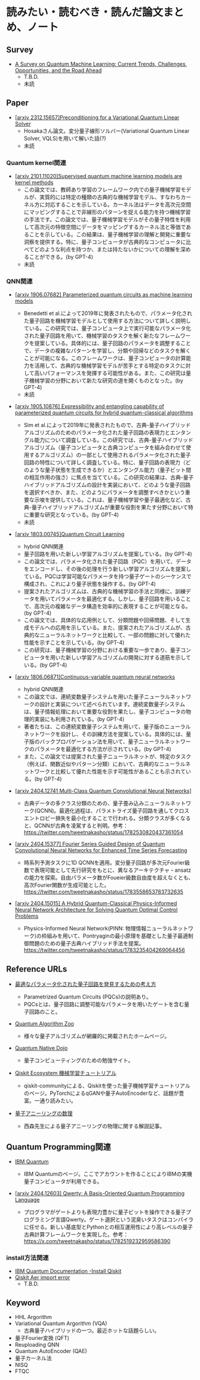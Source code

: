# 読みたい・読むべき・読んだ論文まとめ、ノート
## Survey
  - [A Survey on Quantum Machine Learning: Current Trends, Challenges, Opportunities, and the Road Ahead](https://arxiv.org/abs/2310.10315)
    - T.B.D.
    - 未読

## Paper

  - [[arxiv 2312.15657]Preconditioning for a Variational Quantum Linear Solver](https://arxiv.org/abs/2312.15657)
    - Hosakaさん論文。変分量子線形ソルバー(Variational Quantum Linear Solver, VQLS)を用いて解いた話(?)
    - 未読

### Quantum kernel関連

  - [[arxiv 2101.11020]Supervised quantum machine learning models are kernel methods](https://arxiv.org/abs/2101.11020)
    - この論文では、教師あり学習のフレームワーク内での量子機械学習モデルが、実質的には特定の種類の古典的な機械学習モデル、すなわちカーネル方に対応することを示している。カーネル法はデータを高次元空間にマッピングすることで非線形のパターンを捉える能力を持つ機械学習の手法です。この論文では、量子機械学習モデルがその量子特性を利用して高次元の特徴空間にデータをマッピングするカーネル法と等価であることを示している。この結果は、量子機械学習の理解と開発に重要な洞察を提供する。特に、量子コンピュータが古典的なコンピュータに比べてどのような利点を持つか、または持たないかについての理解を深めることができる。(by GPT-4)
    - 未読

### QNN関連
  - [[arxiv 1906.07682] Parameterized quantum circuits as machine learning models](https://arxiv.org/abs/1906.07682)
    - Benedetti et al.によって2019年に発表されたもので、パラメータ化された量子回路を機械学習モデルとして使用する方法について詳しく説明している。この研究では、量子コンピュータ上で実行可能なパラメータ化された量子回路を用いて、機械学習のタスクを解く新たなフレームワークを提案している。具体的には、量子回路のパラメータを調整することで、データの複雑なパターンを学習し、分類や回帰などのタスクを解くことが可能になる。このフレームワークは、量子コンピュータの計算能力を活用して、古典的な機械学習モデルが苦手とする特定のタスクに対して高いパフォーマンスを発揮する可能性がある。また、この研究は量子機械学習の分野において新たな研究の道を開くものとなった。(by GPT-4)
    - 未読

  - [[arxiv 1905.10876] Expressibility and entangling capability of parameterized quantum circuits for hybrid quantum-classical algorithms](https://arxiv.org/abs/1905.10876)
    - Sim et al.によって2019年に発表されたもので、古典-量子ハイブリッドアルゴリズムのためのパラメータ化された量子回路の表現力とエンタングル能力について調査している。この研究では、古典-量子ハイブリッドアルゴリズム（量子コンピュータと古典コンピュータを組み合わせて使用するアルゴリズム）の一部として使用されるパラメータ化された量子回路の特性について詳しく調査している。特に、量子回路の表現力（どのような量子状態を生成できるか）とエンタングル能力（量子ビット間の相互作用の強さ）に焦点を当てている。この研究の結果は、古典-量子ハイブリッドアルゴリズムの設計を実装において、どのような量子回路を選択すべきか、また、どのようにパラメータを調整すべきかという重要な示唆を提供している。これは、量子機械学習や量子最適化など、古典-量子ハイブリッドアルゴリズムが重要な役割を果たす分野において特に重要な研究となっている。(by GPT-4)
    - 未読

  - [[arxiv 1803.00745]Quantum Circuit Learning](https://arxiv.org/abs/1803.00745)
    - hybrid QNN関連
    - 量子回路を用いた新しい学習アルゴリズムを提案している。(by GPT-4)
    - この論文では、パラメータ化された量子回路（PQC）を用いて、データをエンコードし、その後の処理を行う新しい学習アルゴリズムを提案している。PQCは学習可能なパラメータを持つ量子ゲートのシーケンスで構成され、これにより量子状態を操作する。(by GPT-4)
    - 提案されたアルゴリズムは、古典的な機械学習の手法と同様に、訓練データを用いてパラメータを最適化する。しかし、量子回路を用いることで、高次元の複雑なデータ構造を効率的に表現することが可能となる。(by GPT-4)
    - この論文では、具体的な応用例として、分類問題や回帰問題、そして生成モデルへの応用を示している。また、提案されたアルゴリズムが、古典的なニューラルネットワークと比較して、一部の問題に対して優れた性能を示すことを示している。(by GPT-4)
    - この研究は、量子機械学習の分野における重要な一歩であり、量子コンピュータを用いた新しい学習アルゴリズムの開発に対する道筋を示している。(by GPT-4)

  - [[arxiv 1806.06871]Continuous-variable quantum neural networks](https://arxiv.org/abs/1806.06871)
    - hybrid QNN関連
    - この論文では、連続変数量子システムを用いた量子ニューラルネットワークの設計と実装について述べられています。連続変数量子システムは、量子情報処理において重要な役割を果たし、量子コンピュータの物理的実装にも利用されている。(by GPT-4)
    - 著者たちは、この連続変数量子システムを用いて、量子版のニューラルネットワークを設計し、その訓練方法を提案している。具体的には、量子版のバックプロパゲーション法を用いて、量子ニューラルネットワークのパラメータを最適化する方法が示されている。(by GPT-4)
    - また、この論文では提案された量子ニューラルネットが、特定のタスク（例えば、関数近似やパターン分類）において、古典的なニューラルネットワークと比較して優れた性能を示す可能性があることも示されている。(by GPT-4)

  - [[arxiv 2404.12741 Multi-Class Quantum Convolutional Neural Networks]](https://arxiv.org/abs/2404.12741)
    - 古典データの多クラス分類のための、量子畳み込みニューラルネットワーク(QCNN)。最適化過程は、パラメトライズ量子回路を通してクロスエントロピー損失を最小化することで行われる。分類クラスが多くなると、QCNNが古典を凌駕すると判明。参考：https://twitter.com/tweetnakasho/status/1782530820437361054

  - [[arxiv 2404.15377] Fourier Series Guided Design of Quantum Convolutional Neural Networks for Enhanced Time Series Forecasting](https://arxiv.org/abs/2404.15377)
    - 時系列予測タスクに1D QCNNを適用。変分量子回路が多次元Fourier級数で表現可能として先行研究をもとに、異なるアーキテクチャ・ansatzの能力を探索。自由パラメータ数がFoueier級数自由度を超えなくとも、高次Fourier関数が生成可能とした。https://twitter.com/tweetnakasho/status/1783558653783732635

  - [[arxiv 2404.15015] A Hybrid Quantum-Classical Physics-Informed Neural Network Architecture for Solving Quantum Optimal Control Problems](https://arxiv.org/abs/2404.15015)
    - Physics-Informed Neural Network(PINN: 物理情報ニューラルネットワーク)の枠組みを用いて、Pontryaginの最小原理を基礎とした量子最適制御問題のための量子古典ハイブリッド手法を提案。https://twitter.com/tweetnakasho/status/1783235404269064456


## Reference URLs
 - [最適なパラメータ化された量子回路を発見するための考え方](https://www.investor-daiki.com/qiskit-textbook-pqc)
    - Parametrized Quantum Circuits (PQCs)の説明あり。
    - PQCsとは、量子回路に調整可能なパラメータを用いたゲートを含む量子回路のこと。

 - [Quantum Algorithm Zoo](https://quantumalgorithmzoo.org/)
    - 様々な量子アルゴリズムが網羅的に掲載されたホームページ。

 - [Quantum Native Dojo](https://dojo.qulacs.org/ja/latest/index.html)
    - 量子コンピューティングのための勉強サイト。

 - [Qiskit Ecosystem 機械学習チュートリアル](https://qiskit-community.github.io/qiskit-machine-learning/locale/ja_JP/tutorials/index.html)
    - qiskit-communityによる、Qiskitを使った量子機械学習チュートリアルのページ。PyTorchによるqGANや量子AutoEncoderなど、話題が豊富。一通り読みたい。

 - [量子アニーリングの数理](https://repository.kulib.kyoto-u.ac.jp/dspace/bitstream/2433/189516/1/bussei_el_033203.pdf)
    - 西森先生による量子アニーリングの物理に関する解説記事。

## Quantum Programming関連

  - [IBM Quantum](https://quantum.ibm.com/)
    - IBM Quantumのページ。ここでアカウントを作ることによりIBMの実機量子コンピュータが利用できる。

  - [[arxiv 2404.12603] Qwerty: A Basis-Oriented Quantum Programming Language](https://arxiv.org/abs/2404.12603)
    - プログラマがゲートよりも表現力豊かに量子ビットを操作できる量子プログラミング言語Qwerty。ゲート選択という泥臭いタスクはコンパイラに任せる。新しい基底型とPythonとの相互運用性により高レベルの量子古典計算フレームワークを実現した。参考：https://x.com/tweetnakasho/status/1782519232959586390


### install方法関連
  - [IBM Quantum Documentation -Install Qiskit](https://docs.quantum.ibm.com/start/install#local)
  - [Qiskit Aer import error](https://discourse.jupyter.org/t/qiskit-aer-import-error/24377)
    - T.B.D.


## Keyword
  - HHL Argorithm
  - Variational Quantum Argorithm (VQA)
    - 古典量子ハイブリッドの一つ。最近ホットな話題らしい。
  - 量子Fourier変換 (QFT)
  - Reuploading QNN
  - Quantum AutoEncoder (QAE)
  - 量子カーネル法
  - NISQ
  - FTQC